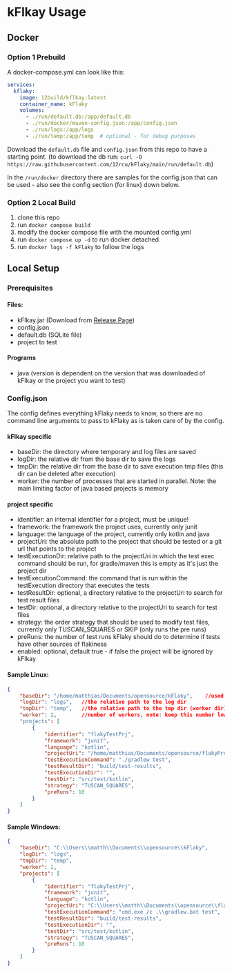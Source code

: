 # kFlkay Usage

## Docker

### Option 1 Prebuild

A docker-compose.yml can look like this:

````yml
services:
  kflaky:
    image: 12build/kflkay:latest
    container_name: kFlaky
    volumes:
      - ./run/default.db:/app/default.db
      - ./run/docker/maven-config.json:/app/config.json
      - ./run/logs:/app/logs
      - ./run/temp:/app/temp  # optional - for debug purposes
````

Download the `default.db` file and `config.json` from this repo to have a starting point.
(to download the db run: `curl -O https://raw.githubusercontent.com/12rcu/kFlaky/main/run/default.db`)

In the `/run/docker` directory there are samples for the config.json that can be used - also see the config section 
(for linux) down below.

### Option 2 Local Build

1. clone this repo
2. run `docker compose build`
3. modify the docker compose file with the mounted config.yml
4. run `docker compose up -d` to run docker detached
5. run `docker logs -f kFlaky` to follow the logs

## Local Setup

### Prerequisites

#### Files:

- kFlkay.jar    (Download from [Release Page](https://github.com/12rcu/kFlaky/releases))
- config.json
- default.db    (SQLite file)
- project to test

#### Programs

- java (version is dependent on the version that was downloaded of kFlkay or the project you want to test)

### Config.json

The config defines everything kFlaky needs to know, so there are no command line arguments to pass to kFlaky as
is taken care of by the config.

#### kFlkay specific

- baseDir: the directory where temporary and log files are saved
- logDir: the relative dir from the base dir to save the logs
- tmpDir: the relative dir from the base dir to save execution tmp files (this dir can be deleted after execution)
- worker: the number of processes that are started in parallel. Note: the main limiting factor of java based projects is memory

#### project specific

- identifier: an internal identifier for a project, must be unique!
- framework: the framework the project uses, currently only junit
- language: the language of the project, currently only kotlin and java
- projectUri: the absolute path to the project that should be tested or a git url that points to the project
- testExecutionDir: relative path to the projectUri in which the test exec command should be run, for gradle/maven this is empty as it's just the project dir
- testExecutionCommand: the command that is run within the testExecution directory that executes the tests
- testResultDir: optional, a directory relative to the projectUri to search for test result files
- testDir: optional, a directory relative to the projectUri to search for test files
- strategy: the order strategy that should be used to modify test files, currently only TUSCAN_SQUARES or SKIP (only runs the pre runs)
- preRuns: the number of test runs kFlaky should do to determine if tests have other sources of flakiness
- enabled: optional, default true - if false the project will be ignored by kFlkay


#### Sample Linux:

```json
{
    "baseDir": "/home/matthias/Documents/opensource/kFlaky",    //used as base dir for log dir and temp dir
    "logDir": "logs",   //the relative path to the log dir
    "tmpDir": "temp",   //the relative path to the tmp dir (worker dir)
    "worker": 2,        //number of workers, note: keep this number low as the main resource that is used for java projects is memory and not CPU
    "projects": [
        {
            "identifier": "flakyTestPrj",                                                           //identifier for the databse
            "framework": "junit",                                                                   //framework currently only jUnit is supported
            "language": "kotlin",                                                                   //language, java and kotlin is supported
            "projectUri": "/home/matthias/Documents/opensource/flakyProjects/FlakyTestProject",    //the absolute path to the project
            "testExecutionCommand": "./gradlew test",                                               //command to execute tests
            "testResultDir": "build/test-results",                                                  //the test reulsts dir (can be empty, seaching for these files happens then in the entiere project)
            "testExecutionDir": "",                                                                 //for gradle this is just the project root dir
            "testDir": "src/test/kotlin",                                                           //if empty will search in entiere project
            "strategy": "TUSCAN_SQUARES",                                                           //test order strategy (currently only TUSCAN_SQUARES)
            "preRuns": 10                                                                           //runs to determin if a test is flaky but not OD flaky
        }
    ]
}
```

#### Sample Windows:

```json
{
    "baseDir": "C:\\Users\\matth\\Documents\\opensource\\kFlaky",
    "logDir": "logs",
    "tmpDir": "temp",
    "worker": 2,
    "projects": [
        {
            "identifier": "flakyTestPrj",
            "framework": "junit",
            "language": "kotlin",
            "projectUri": "C:\\Users\\matth\\Documents\\opensource\\flakyTest",
            "testExecutionCommand": "cmd.exe /c .\\gradlew.bat test",
            "testResultDir": "build/test-results",
            "testExecutionDir": "",
            "testDir": "src/test/kotlin",
            "strategy": "TUSCAN_SQUARES",
            "preRuns": 10
        }
    ]
}
```